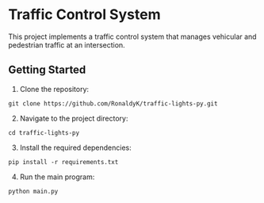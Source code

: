 # Traffic Control System

This project implements a traffic control system that manages vehicular and pedestrian traffic at an intersection.

## Getting Started

1. Clone the repository:

```
git clone https://github.com/RonaldyK/traffic-lights-py.git
```

2. Navigate to the project directory:

```
cd traffic-lights-py
```

3. Install the required dependencies:

```
pip install -r requirements.txt
```

4. Run the main program:

```
python main.py
```
